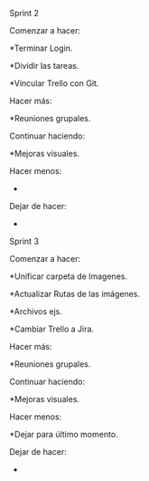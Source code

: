 Sprint 2

Comenzar a hacer: 

*Terminar Login.

*Dividir las tareas.

*Vincular Trello con Git.


Hacer más:

*Reuniones grupales.

Continuar haciendo:

*Mejoras visuales.

Hacer menos:

*

Dejar de hacer:

*



Sprint 3


Comenzar a hacer: 

*Unificar carpeta de Imagenes.

*Actualizar Rutas de las imágenes.

*Archivos ejs.

*Cambiar Trello a Jira.


Hacer más:

*Reuniones grupales.

Continuar haciendo:

*Mejoras visuales.

Hacer menos:

*Dejar para último momento.

Dejar de hacer:

*
